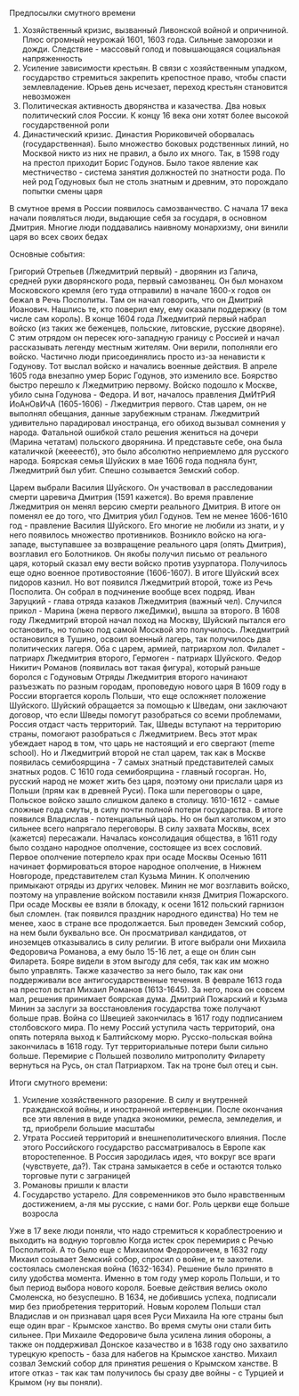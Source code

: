 Предпосылки смутного времени
1) Хозяйственный кризис, вызванный Ливонской войной и опричниной. Плюс огромный неурожай 1601, 1603 года. Сильные заморозки и дожди. Следствие - массовый голод и повышающаяся социальная напряженность 
2) Усиление зависимости крестьян. В связи с хозяйственным упадком, государство стремиться закрепить крепостное право, чтобы спасти землевладение. Юрьев день исчезает, переход крестьян становится невозможен
3) Политическая активность дворянства и казачества. Два новых политический слоя России. К концу 16 века они хотят более высокой государственной роли
4) Династический кризис. Династия Рюриковичей оборвалась (государственная). Было множество боковых родственных линий, но Москвой никто из них не правил, а было их много. Так, в 1598 году на престол приходит Борис Годунов. Было такое явление как местничество - система занятия должностей по знатности рода. По ней род Годуновых был не столь знатным и древним, это порождало попытки смены царя 

В смутное время в России появилось самозванчество. С начала 17 века начали появляться люди, выдающие себя за государя, в основном Дмитрия. Многие люди поддавались наивному монархизму, они винили царя во всех своих бедах 

Основные события:

Григорий Отрепьев (Лжедмитрий первый) - дворянин из Галича, средней руки дворянского рода, первый самозванец. Он был монахом Московского кремля (его туда отправили) в начале 1600-х годов он бежал в Речь Посполиты. Там он начал говорить, что он Дмитрий Иоанович. Нашлись те, кто поверил ему, ему оказали поддержку (в том числе сам король). 
В конце 1604 года Лжедмитрий первый набрал войско (из таких же беженцев, польские, литовские, русские дворяне). С этим отрядом он пересек юго-западную границу с Россией и начал рассказывать легенду местным жителям. Они верили, пополняли его войско. Частично люди присоединялись просто из-за ненависти к Годунову. Тот выслал войско и начались военные действия. В апреле 1605 года внезапно умер Борис Годунов, это изменило все. Боярство быстро перешло к Лжедмитрию первому. Войско подошло к Москве, убило сына Годунова - Федора. И вот, началось правления ДмИтРиЯ ИоАнОвИчА (1605-1606) - Лжедмитрия первого. Став царем, он не выполнял обещания, данные зарубежным странам. Лжедмитрий удивительно парадировал иностранца, его обиход вызывал сомнения у народа. Фатальной ошибкой стало решения жениться на дочери (Марина четатам) польского дворянина. И представьте себе, она была каталичкой (жеееестб), это было абсолютно неприемлемо для русского народа. Боярская семья Шуйских в мае 1606 года подняла бунт, Лжедмитрий был убит. Спешно созывается Земский собор. 

Царем выбрали Василия Шуйского. Он участвовал в расследовании смерти царевича Дмитрия (1591 кажется). Во время правление Лжедмитрия он менял версию смерти реального Дмитрия. В итоге он поменял ее до того, что Дмитрия убил Годунов. 
Тем не менее 1606-1610 год - правление Василия Шуйского. Его многие не любили из знати, и у него появилось множество противников. Возникло войско на юга-западе, выступавшее за возвращение реального царя (опять Дмитрия), возглавил его Болотников. Он якобы получил письмо от реального царя, который сказал  ему вести войско против узурпатора. Получилось еще одно военное противостояние (1606-1607). В итоге Шуйский всех пидоров казнил. Но вот появился Лжедмитрий второй, тоже из Речь Посполита. Он собрал в подчинение вообще всех подряд. Иван Заруцкий - глава отряда казаков Лжедмитрия (важный чел). Случился прикол - Марина (жена первого лжеДимки), вышла за второго. 
В 1608 году Лжедмитрий второй начал поход на Москву, Шуйский пытался его остановить, но только под самой Москвой это получилось. Лжедмитрий остановился в Тушино, освоил военный лагерь, так получилось два политических лагеря. Оба с царем, армией, патриархом лол. Филалет - патриарх Лжедмитрия второго, Гермоген - патриарх Шуйского. Федор Никитич Романов (появилась вот такая фигура), который раньше боролся с Годуновым 
Отряды Лжедмитрия второго начинают разъезжать по разным городам, проповедую нового царя
В 1609 году в России вторгается король Польши, что еще осложняет положение Шуйского.
Шуйский обращается за помощью к Шведам, они заключают договор, что если Шведы помогут разобраться со всеми проблемами, Россия отдаст часть территорий. Так, Шведы вступают на территорию страны, помогают разобраться с Лжедмитрием. 
Весь этот мрак убеждает народ в том, что царь не настоящий и его свергают (meme school). 
Но и Лжедмитрий второй не стал царем, так как в Москве появилась семибоярщина - 7 самых знатный представителей самых знатных родов. С 1610 года семибоярщина - главный госорган. Но, русский народ не может жить без царя, поэтому они прислали царя из Польши (прям как в древней Руси). Пока шли переговоры о царе, Польское войско зашло слишком далеко в столицу. 1610-1612 - самые сложные года смуты, в силу почти полной потери государства. 
В итоге появился Владислав - потенциальный царь. Но он был католиком, и это сильнее всего напрягало переговоры. 
В силу захвата Москвы, всех (кажется) пересажали. Началась консолидация общества, в 1611 году было создано народное ополчение, состоящее из всех сословий. Первое ополчение потерпело крах при осаде Москвы
Осенью 1611 начинает формироваться второе народное ополчение, в Нижнем Новгороде, представителем стал Кузьма Минин. К ополчению примыкают отряды из других человек. Минин не мог возглавить войско, поэтому на управление войском поставили князя Дмитрия Пожарского. При осаде Москвы ее взяли в блокаду, к осени 1612 польский гарнизон был сломлен. (так появился праздник народного единства)
Но тем не менее, хаос в стране все продолжается. Был проведен Земский собор, на нем были буквально все. Он просматривал кандидатов, от иноземцев отказывались в силу религии. В итоге выбрали они Михаила Федоровича Романова, а ему было 15-16 лет, а еще он блин сын Филарета. Бояре видели в этом выгоду для себя, так как им можно было управлять. Также казачество за него было, так как они поддерживали все антигосударственные течения. 
В феврале 1613 года на престол встал Михаил Романов (1613-1645). За него, пока он совсем мал, решения принимает боярская дума. Дмитрий Пожарский и Кузьма Минин за заслуги за восстановления государства тоже получают больше прав. 
Война со Швецией закончилась в 1617 году подписанием столбовского мира. По нему Россий уступила часть территорий, она опять потеряла выход к Балтийскому морю. Русско-польская война закончилась в 1618 году. Тут территориальные потери были сильно больше.
Перемирие с Польшей позволило митрополиту Филарету вернуться на Русь, он стал Патриархом. Так на троне был отец и сын. 

Итоги смутного времени:

1) Усиление хозяйственного разорение. В силу и внутренней гражданской войны, и иностранной интервенции. После окончания все эти явления в виде упадка экономики, ремесла, земледелия, и тд, приобрели большие масштабы
2) Утрата Россией территорий и внешнеполитического влияния. После этого Российского государство рассматривалось в Европе как второстепенное. В Россия зародилась идея, что вокруг все враги (чувствуете, да?). Так страна замыкается в себе и остаются только торговые пути с заграницей
3) Романовы пришли к власти
4) Государство устарело. Для современников это было нравственным достижением, а-ля мы русские, с нами бог. Роль церкви еще больше возросла

Уже в 17 веке люди поняли, что надо стремиться к кораблестроению и выходить на водную торговлю
Когда истек срок перемирия с Речью Посполитой. А то было еще с Михаилом Федоровичем, в 1632 году Михаил созывает Земский собор, спросил о войне, и те захотели. состоялась смоленская война (1632-1634). Решение было принято в силу удобства момента. Именно в том году умер король Польши, и то был период выбора нового короля. Боевые действия велись около Смоленска, но безуспешно. В 1634, не добившись успеха, подписали мир без приобретения территорий. Новым королем Польши стал Владислав и он признавал царя всея Руси Михаила
На юге страны был еще один враг - Крымское ханство. Во время смуты они стали бить сильнее. При Михаиле Федоровиче была усилена линия обороны, а также он поддерживал Донское казачество и в 1638 году оно захватило турецкую крепость - база для набегов на Крымское ханство. Михаил созвал Земский собор для принятия решения о Крымском ханстве. В итоге отказ - так как там получилось бы сразу две войны - с Турцией и Крымом (ну вы поняли). 
